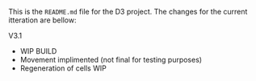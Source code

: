 This is the `README.md` file for the D3 project. The  changes for the current itteration are bellow:

V3.1
- WIP BUILD
- Movement implimented (not final for testing purposes)
- Regeneration of cells WIP
